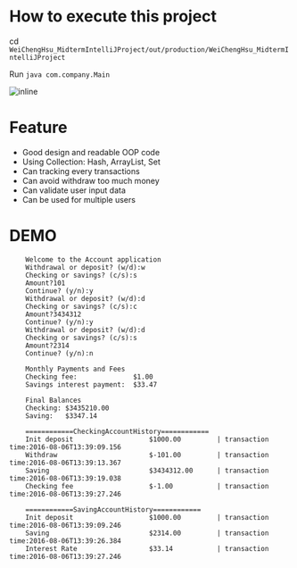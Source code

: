 # How to execute this project

cd `WeiChengHsu_MidtermIntelliJProject/out/production/WeiChengHsu_MidtermIntelliJProject`

Run `java com.company.Main`

![inline](https://i.imgur.com/1nveTsZ.png=300x "Title")

# Feature

- Good design and readable OOP code
- Using Collection: Hash, ArrayList, Set
- Can tracking every transactions
- Can avoid withdraw too much money
- Can validate user input data
- Can be used for multiple users

# DEMO

        Welcome to the Account application
        Withdrawal or deposit? (w/d):w
        Checking or savings? (c/s):s
        Amount?101
        Continue? (y/n):y
        Withdrawal or deposit? (w/d):d
        Checking or savings? (c/s):c
        Amount?3434312
        Continue? (y/n):y
        Withdrawal or deposit? (w/d):d
        Checking or savings? (c/s):s
        Amount?2314
        Continue? (y/n):n

        Monthly Payments and Fees
        Checking fee:              $1.00               
        Savings interest payment:  $33.47              

        Final Balances
        Checking: $3435210.00         
        Saving:   $3347.14            

        ============CheckingAccountHistory============
        Init deposit                   $1000.00         | transaction time:2016-08-06T13:39:09.156
        Withdraw                       $-101.00         | transaction time:2016-08-06T13:39:13.367
        Saving                         $3434312.00      | transaction time:2016-08-06T13:39:19.038
        Checking fee                   $-1.00           | transaction time:2016-08-06T13:39:27.246

        ============SavingAccountHistory============
        Init deposit                   $1000.00         | transaction time:2016-08-06T13:39:09.246
        Saving                         $2314.00         | transaction time:2016-08-06T13:39:26.384
        Interest Rate                  $33.14           | transaction time:2016-08-06T13:39:27.246
